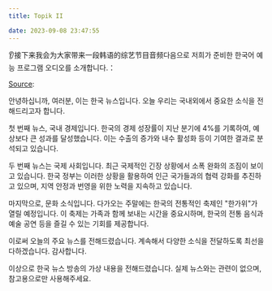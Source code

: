 ```yaml
---
title: Topik II

date: 2023-09-08 23:47:55
---
```


👂接下来我会为大家带来一段韩语的综艺节目音频다음으로 저희가 준비한 한국어 예능 프로그램 오디오를 소개합니다.：

[Source](https://www.topik.go.kr/HMENU0/HMENU00008.do):

안녕하십니까, 여러분, 이는 한국 뉴스입니다. 오늘 우리는 국내외에서 중요한 소식을 전해드리고자 합니다.

첫 번째 뉴스, 국내 경제입니다. 한국의 경제 성장률이 지난 분기에 4%를 기록하여, 예상보다 큰 성과를 달성했습니다. 이는 수출의 증가와 내수 활성화 등이 기여한 결과로 분석되고 있습니다.

두 번째 뉴스는 국제 사회입니다. 최근 국제적인 긴장 상황에서 소폭 완화의 조짐이 보이고 있습니다. 한국 정부는 이러한 상황을 활용하여 인근 국가들과의 협력 강화를 추진하고 있으며, 지역 안정과 번영을 위한 노력을 지속하고 있습니다.

마지막으로, 문화 소식입니다. 다가오는 주말에는 한국의 전통적인 축제인 "한가위"가 열릴 예정입니다. 이 축제는 가족과 함께 보내는 시간을 중요시하며, 한국의 전통 음식과 예술 공연 등을 즐길 수 있는 기회를 제공합니다.

이로써 오늘의 주요 뉴스를 전해드렸습니다. 계속해서 다양한 소식을 전달하도록 최선을 다하겠습니다. 감사합니다.

이상으로 한국 뉴스 방송의 가상 내용을 전해드렸습니다. 실제 뉴스와는 관련이 없으며, 참고용으로만 사용해주세요.